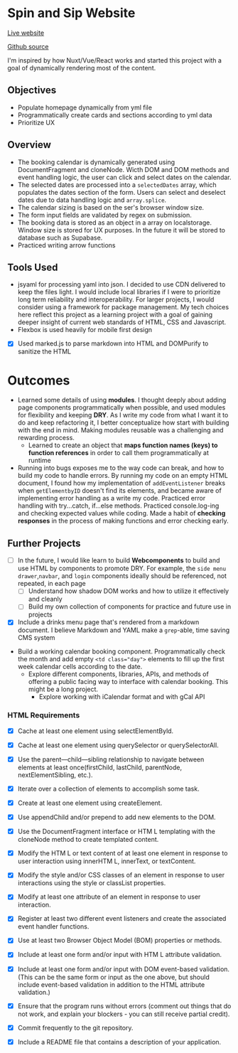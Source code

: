 # Spin and Sip Website
[Live website](https://iterating.github.io/ps-316-sba/3.book.html)  

[Github source](https://github.com/iterating/ps-316-sba/blob/main/booking.mjs)

I'm inspired by how Nuxt/Vue/React works and started this project with a goal of dynamically rendering most of the content. 

## Objectives
- Populate homepage dynamically from yml file
- Programmatically create cards and sections according to yml data
- Prioritize UX 

## Overview
- The booking calendar is dynamically generated using DocumentFragment and cloneNode. Wicth DOM and DOM methods and event handling logic, the user can click and select dates on the calendar. 
- The selected dates are processed into a `selectedDates` array, which populates the dates section of the form. Users can select and deselect dates due to data handling logic and `array.splice`.
- The calendar sizing is based on the ser's browser window size. 
- The form input fields are validated by regex on submission. 
- The booking data is stored as an object in a array on localstorage. Window size is stored for UX purposes. In the future it will be stored to database such as Supabase. 
- Practiced writing arrow functions 
## Tools Used
- jsyaml for processing yaml into json. I decided to use CDN delivered to keep the files light. I would include local libraries if I were to prioritize long term reliability and interoperability. For larger projects, I would consider using a framework for package management. My tech choices here reflect this project as a learning project with a goal of gaining deeper insight of current web standards of HTML, CSS and Javascript.
- Flexbox is used heavily for mobile first design
- [x] Used marked.js to parse markdown into HTML and DOMPurify to sanitize the HTML

# Outcomes
- Learned some details of using **modules**. I thought deeply about adding page components programmatically when possible, and used modules for flexibility and keeping **DRY**. As I write my code from what I want it to do and keep refactoring it, I better conceptualize how start with building with the end in mind. Making modules reusable was a challenging and rewarding process.
    - Learned to create an object that **maps function names (keys) to function references** in order to call them programmatically at runtime
- Running into bugs exposes me to the way code can break, and how to build my code to handle errors. By running my code on an empty HTML document, I found how my implementation of `addEventListener` breaks when `getElementbyID` doesn't find its elements, and became aware of implementing error handling as a write my code. Practiced error handling with try...catch, if...else methods. Practiced console.log-ing and checking expected values while coding. Made a habit of **checking responses** in the process of making functions and error checking early. 

## Further Projects
- [ ] In the future, I would like learn to build **Webcomponents** to build and use HTML by components to promote DRY. For example, the `side menu drawer`,`navbar`, and `login` components ideally should be referenced, not repeated, in each page
    - [ ] Understand how shadow DOM works and how to utilize it effectively and cleanly
    - [ ] Build my own collection of components for practice and future use in projects
- [x] Include a drinks menu page that's rendered from a markdown document. I believe Markdown and YAML make a `grep`-able, time saving CMS system 
- Build a working calendar booking component. Programmatically check the month and add empty `<td class="day">` elements to fill up the first week calendar cells according to the date. 
    - Explore different components, libraries, APIs, and methods of offering a public facing way to interface with calendar booking. This might be a long project. 
        - Explore working with iCalendar format and with gCal API 


### HTML Requirements
- [x] Cache at least one element using selectElementByld.

- [x] Cache at least one element using querySelector or querySelectorAll.

- [x] Use the parent—child—sibling relationship to navigate between elements at least once(firstChild, lastChild, parentNode, nextElementSibling, etc.).

- [x] lterate over a collection of elements to accomplish some task.

- [x] Create at least one element using createElement.

- [x] Use appendChild and/or prepend to add new elements to the DOM.

- [x] Use the DocumentFragment interface or HTM L templating with the cloneNode method to create templated content.

- [x] Modify the HTM L or text content of at least one element in response to user interaction using innerHTM L, innerText, or textContent.

- [x] Modify the style and/or CSS classes of an element in response to user interactions using the style or classList properties.

- [x] Modify at least one attribute of an element in response to user interaction.

- [x] Register at least two different event listeners and create the associated event handler functions.

- [x] Use at least two Browser Object Model (BOM) properties or methods.

- [x] Include at least one form and/or input with HTM L attribute validation.

- [x] Include at least one form and/or input with DOM event-based validation. (This can be the same form or input as the one above, but should include event-based validation in addition to the HTML attribute validation.)

- [x] Ensure that the program runs without errors (comment out things that do not work, and explain your blockers - you can still receive partial credit).

- [x] Commit frequently to the git repository.

- [x] Include a README file that contains a description of your application.